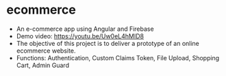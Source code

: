 # ecommerce
- An e-commerce app using Angular and Firebase
- Demo video: https://youtu.be/Uw0eL4hMID8
- The objective of this project is to deliver a prototype of an online ecommerce website.
- Functions: Authentication, Custom Claims Token, File Upload, Shopping Cart, Admin Guard
